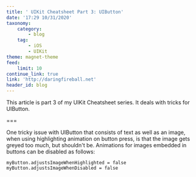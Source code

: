 ```yaml
---
title: ' UIKit Cheatsheet Part 3: UIButton'
date: '17:29 10/31/2020'
taxonomy:
    category:
        - blog
    tag:
        - iOS
        - UIKit
theme: magnet-theme
feed:
    limit: 10
continue_link: true
link: 'http://daringfireball.net'
header_id: blog
---
```


This article is part 3 of my UIKit Cheatsheet series. It deals with tricks for UIButton.

===

One tricky issue with UIButton that consists of text as well as an image, when using highlighting animation on button press, is that the image gets greyed too much, but shouldn't be. Animations for images embedded in buttons can be disabled as follows:

```
myButton.adjustsImageWhenHighlighted = false
myButton.adjustsImageWhenDisabled = false
```
